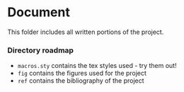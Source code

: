 # Document

This folder includes all written portions of the project.

### Directory roadmap
* `macros.sty` contains the tex styles used - try them out!
* `fig` contains the figures used for the project
* `ref` contains the bibliography of the project
